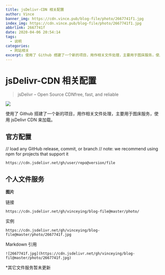 ```yaml
---
title: jsDelivr-CDN 相关配置
author: Vince
banner_img: https://cdn.vince.pub/blog-file/photo/2667741f1.jpg
index_img: https://cdn.vince.pub/blog-file/photo/2667741f1.jpg
abbrlink: 2667741f
date: 2020-04-06 20:54:14
tags:
  - 说明
categories:
  - 网站相关
excerpt: 使用了 Github 搭建了一个新的项目，用作相关文件处理，主要用于图床服务，使用 jsDelivr CDN 来加载
---
```


# jsDelivr-CDN 相关配置
>jsDelivr – Open Source CDNfree, fast, and reliable

[![](https://data.jsdelivr.com/v1/package/gh/vinceying/blog-file/badge)](https://www.jsdelivr.com/package/gh/vinceying/blog-file)

使用了 Github 搭建了一个新的项目，用作相关文件处理，主要用于图床服务，使用 jsDelivr CDN 来加载。

## 官方配置

// load any GitHub release, commit, or branch
// note: we recommend using npm for projects that support it
```
https://cdn.jsdelivr.net/gh/user/repo@version/file
```

## 个人文件服务
**图片**

链接
```
https://cdn.jsdelivr.net/gh/vinceying/blog-file@master/photo/
```
实例
```
https://cdn.jsdelivr.net/gh/vinceying/blog-file@master/photo/2667741f.jpg
```
Markdown 引用
```
![2667741f.jpg](https://cdn.jsdelivr.net/gh/vinceying/blog-fil@master/photo/2667741f.jpg)
```

*其它文件服务暂未更新
